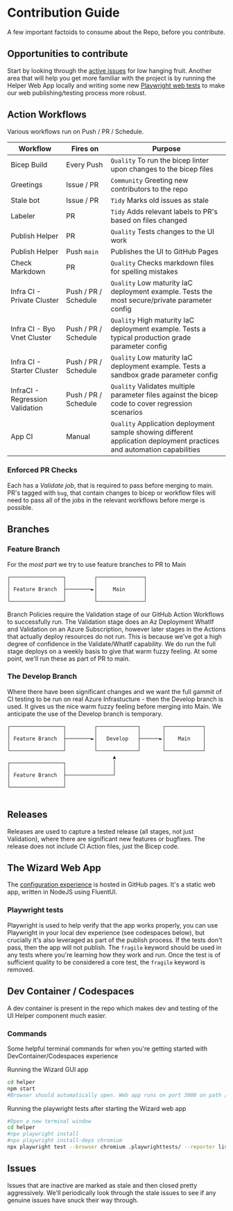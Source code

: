 # Contribution Guide

A few important factoids to consume about the Repo, before you contribute.

## Opportunities to contribute

Start by looking through the [active issues](https://github.com/Azure/Aks-Construction/issues) for low hanging fruit. 
Another area that will help you get more familiar with the project is by running the Helper Web App locally and writing some new [Playwright web tests](helper/.playwrighttests) to make our web publishing/testing process more robust.

## Action Workflows

Various workflows run on Push / PR / Schedule.

| Workflow    | Fires on  | Purpose  |
|-------------|-----------|----------|
| Bicep Build | Every Push | `Quality` To run the bicep linter upon changes to the bicep files  |
| Greetings   | Issue / PR | `Community` Greeting new contributors to the repo |
| Stale bot   | Issue / PR | `Tidy` Marks old issues as stale |
| Labeler   | PR | `Tidy` Adds relevant labels to PR's based on files changed |
| Publish Helper | PR | `Quality` Tests changes to the UI work |
| Publish Helper | Push `main` | Publishes the UI to GitHub Pages |
| Check Markdown | PR | `Quality` Checks markdown files for spelling mistakes |
| Infra CI - Private Cluster | Push / PR / Schedule | `Quality` Low maturity IaC deployment example. Tests the most secure/private parameter config |
| Infra CI - Byo Vnet Cluster | Push / PR / Schedule | `Quality` High maturity IaC deployment example. Tests a typical production grade parameter config |
| Infra CI - Starter Cluster | Push / PR / Schedule | `Quality` Low maturity IaC deployment example. Tests a sandbox grade parameter config |
| InfraCI - Regression Validation | Push / PR / Schedule | `Quality` Validates multiple parameter files against the bicep code to cover regression scenarios |
| App CI | Manual | `Quality` Application deployment sample showing different application deployment practices and automation capabilities |

### Enforced PR Checks

Each has a *Validate job*, that is required to pass before merging to main. PR's tagged with `bug`, that contain changes to bicep or workflow files will need to pass all of the jobs in the relevant workflows before merge is possible.

## Branches

### Feature Branch

For the *most part* we try to use feature branches to PR to Main

```
┌─────────────────┐         ┌───────────────┐
│                 │         │               │
│ Feature Branch  ├────────►│     Main      │
│                 │         │               │
└─────────────────┘         └───────────────┘

```

Branch Policies require the Validation stage of our GitHub Action Workflows to successfully run. The Validation stage does an Az Deployment WhatIf and Validation on an Azure Subscription, however later stages in the Actions that actually deploy resources do not run. This is because we've got a high degree of confidence in the Validate/WhatIf capability. We do run the full stage deploys on a weekly basis to give that warm fuzzy feeling. At some point, we'll run these as part of PR to main.

### The Develop Branch

Where there have been significant changes and we want the full gammit of CI testing to be run on real Azure Infrastucture - then the Develop branch is used.
It gives us the nice warm fuzzy feeling before merging into Main. 
We anticipate the use of the Develop branch is temporary.

```
┌─────────────────┐         ┌─────────────┐       ┌────────────┐
│                 │         │             │       │            │
│ Feature Branch  ├────────►│   Develop   ├──────►│    Main    │
│                 │         │             │       │            │
└─────────────────┘         └─────────────┘       └────────────┘
                                  ▲
┌─────────────────┐               │
│                 │               │
│ Feature Branch  ├───────────────┘
│                 │                         
└─────────────────┘     
                            
```

## Releases

Releases are used to capture a tested release (all stages, not just Validation), where there are significant new features or bugfixes. The release does not include CI Action files, just the Bicep code.

## The Wizard Web App

The [configuration experience](https://azure.github.io/Aks-Construction/) is hosted in GitHub pages. It's a static web app, written in NodeJS using FluentUI.

### Playwright tests

Playwright is used to help verify that the app works properly, you can use Playwright in your local dev experience (see codespaces below), but crucially it's also leveraged as part of the publish process. If the tests don't pass, then the app will not publish. The `fragile` keyword should be used in any tests where you're learning how they work and run. Once the test is of sufficient quality to be considered a core test, the `fragile` keyword is removed.

## Dev Container / Codespaces

A dev container is present in the repo which makes dev and testing of the UI Helper component much easier.

### Commands

Some helpful terminal commands for when you're getting started with DevContainer/Codespaces experience

Running the Wizard GUI app

```bash
cd helper
npm start
#Browser should automatically open. Web app runs on port 3000 on path /Aks-Construction
```

Running the playwright tests after starting the Wizard web app
```bash
#Open a new terminal window
cd helper
#npx playwright install
#npx playwright install-deps chromium
npx playwright test --browser chromium .playwrighttests/ --reporter list
```

## Issues

Issues that are inactive are marked as stale and then closed pretty aggressively. We'll periodically look through the stale issues to see if any genuine issues have snuck their way through.
